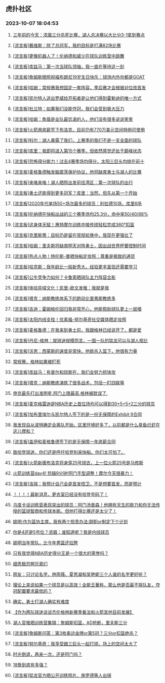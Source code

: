 ## 虎扑社区 
### 2023-10-07 18:04:53

1. [三年前的今天：浓眉三分杀死比赛，湖人总决赛以大比分3-1拿到赛点](https://bbs.hupu.com/62370547.html)

2. [[流言板]戴维斯：除了总冠军，我的目标是打满82场比赛](https://bbs.hupu.com/62369354.html)

3. [[流言板]更像机器人了！伦纳德和威少在球队训练营中跳舞](https://bbs.hupu.com/62369291.html)

4. [[流言板]库兹马：第一次当球队领袖，我一直在等待这一刻](https://bbs.hupu.com/62370634.html)

5. [[流言板]詹姆斯晒照祝福布朗尼19岁生日快乐：球场内外你都是GOAT](https://bbs.hupu.com/62367585.html)

6. [[流言板]哈姆：常规赛我想固定一套阵容，季后赛才会根据对位改首发](https://bbs.hupu.com/62370723.html)

7. [[流言板]凯尔特人送出罗威给开拓者是让他们得到霍勒迪的唯一方式](https://bbs.hupu.com/62367918.html)

8. [[流言板]杜兰特：如果我们没能夺冠，我们会受到极大压力](https://bbs.hupu.com/62367068.html)

9. [[流言板]哈姆：詹眉是全队最饥渴的人，他们没有很多说说笑笑](https://bbs.hupu.com/62370448.html)

10. [[流言板]火箭用底薪签下布洛克，目前仍有770万美元空间特例可使用](https://bbs.hupu.com/62366784.html)

11. [[流言板]科尔：湖人暴露了我们，上赛季的我们不是一支全面的球队](https://bbs.hupu.com/62366366.html)

12. [[流言板]库里：我即将进入第15个赛季，但依然感觉还处于巅峰状态](https://bbs.hupu.com/62369215.html)

13. [[流言板]恐怖得分能力！过去4赛季场均得分，太阳三巨头均排在前十](https://bbs.hupu.com/62368481.html)

14. [[流言板]麦格鲁德触发脑震荡保护协议，他将缺席勇士与湖人的比赛](https://bbs.hupu.com/62366679.html)

15. [[流言板]来咯来咯！湖人晒照出发前往湾区：第一次球队的出行](https://bbs.hupu.com/62366074.html)

16. [[流言板]勇士还能得到更多冠军？库里：当然，但先从第一个开始](https://bbs.hupu.com/62368384.html)

17. [[流言板]2020年代单场50+场次最多的球员：利拉德10场，库里6场](https://bbs.hupu.com/62366516.html)

18. [[流言板]伦纳德在快船出战的三个赛季场均25.3分，命中率50/40/88%](https://bbs.hupu.com/62366220.html)

19. [[流言板]这身体天赋！惠特摩尔训练中接传球轻松完成360°扣篮](https://bbs.hupu.com/62368647.html)

20. [[流言板]克里斯蒂：目标仍是留在常规轮换中，我现在更强壮了](https://bbs.hupu.com/62366436.html)

21. [[流言板]哈姆：里夫斯将缺席明天对阵勇士，因出战世界杯要控制时间](https://bbs.hupu.com/62365979.html)

22. [[流言板]热点人物！特伦斯-曼晒快船定妆照：尊重是极致的通货](https://bbs.hupu.com/62368998.html)

23. [[流言板]哈克斯：我年龄比一般新秀大，经验更丰富但还需要学习](https://bbs.hupu.com/62370359.html)

24. [[流言板]公牛竞争力如何？卡鲁索晒球队主力阵容合影](https://bbs.hupu.com/62369361.html)

25. [[流言板]体验异域文化！凯里-欧文发推：我就是我](https://bbs.hupu.com/62369419.html)

26. [[流言板]塔克：纳斯教练体系下的跑动比里弗斯教练多](https://bbs.hupu.com/62367502.html)

27. [[流言板]吉迪：霍姆格伦回归我非常开心，他能帮助球队更上一层楼](https://bbs.hupu.com/62370523.html)

28. [[流言板]太阳内线支柱！优素福-努尔基奇社交媒体晒定妆照](https://bbs.hupu.com/62369330.html)

29. [[流言板]麦格鲁德：在我来到勇士前，我跟格林已经说开了，都是爱](https://bbs.hupu.com/62367826.html)

30. [[流言板]丹尼-格林：就球迷规模而言，一国一队的猛龙可以与湖人相比](https://bbs.hupu.com/62368292.html)

31. [[流言板]沃恩：西蒙斯的速度非常快，他能杀入篮下，他很有力量](https://bbs.hupu.com/62366451.html)

32. [常规赛，格林如果被盯死](https://bbs.hupu.com/62368768.html)

33. [[流言板]库兹马：有普尔和琼斯在，我们会努力抓快攻](https://bbs.hupu.com/62370709.html)

34. [[流言板]塔克：纳斯教练演练了很多战术，包括一盯四联等](https://bbs.hupu.com/62370415.html)

35. [申京最先打出准明星.阿门上限最高.格林被耽误了.](https://bbs.hupu.com/62369077.html)

36. [[流言板]麦克格雷迪是NBA历史上首位场均可以得到30+5+5+2三分的球员](https://bbs.hupu.com/62366368.html)

37. [[流言板]加布里埃尔与凯尔特人签下的是一份无保障的Exhibit 9合同](https://bbs.hupu.com/62367660.html)

38. [我发现自从波特确定会离队开始，区里环境好多了，以前都是什么臭鱼烂虾在这儿搅和？](https://bbs.hupu.com/62371330.html)

39. [[流言板]盖伊和麦格鲁德签下的是无保障一年底薪合同](https://bbs.hupu.com/62367765.html)

40. [致哈登球迷，你们还是呼吁哈登别来快船。你们太可怕了。](https://bbs.hupu.com/62371233.html)

41. [[流言板]火箭新援布洛克将身穿25号球衣，上一位火箭25号是马修斯](https://bbs.hupu.com/62369319.html)

42. [火箭训练营day4! 剪辑9分钟!阿门手型调整！摩尔今天很暴力！](https://bbs.hupu.com/62365835.html)

43. [[流言板]洛瑞：我预计自己会是首发控卫，不是想要首发，而是预计](https://bbs.hupu.com/62366964.html)

44. [！！！！最新消息，更衣室已经没有哈登号码了！](https://bbs.hupu.com/62370886.html)

45. [乌度卡谈训练营表现突出的球员：阿门汤普森！他拥有天生的能力和你无法传授的篮球智商和传球本能。但他打得比赛还是太少了！](https://bbs.hupu.com/62365973.html)

46. [姚明:作为篮协主席，我有两个担责办法:辞职or制定下个计划](https://bbs.hupu.com/62368001.html)

47. [你是4还是5号位？浓眉；谁知道呢？我是内线球员](https://bbs.hupu.com/62371831.html)

48. [姚明当年带队，比今年男篮还拉胯](https://bbs.hupu.com/62370755.html)

49. [只有我觉得NBA历史得分王是一个很大的荣誉吗？](https://bbs.hupu.com/62370796.html)

50. [细思极恐啊兄弟们](https://bbs.hupu.com/62370016.html)

51. [网友：只讨论名字，林雨薇、夏思凝和吴艳妮三个人谁的名字更好听？](https://bbs.hupu.com/62370947.html)

52. [理论上来说如果一个球员是以高效！全能王著称，那么他是否最不挑队友，夺冠配置要求最低的？](https://bbs.hupu.com/62370983.html)

53. [确实，勇士打湖人确实有难度](https://bbs.hupu.com/62371262.html)

54. [【作为两队球迷谈谈杰伦格林新赛季看法和火箭其他目前发展】](https://bbs.hupu.com/62369514.html)

55. [湖人官推晒训练营集锦：詹姆斯扣篮，AD抢断，里夫斯三分](https://bbs.hupu.com/62366110.html)

56. [[流言板]詹姆斯问答：第3枚奥运金牌or第5冠？三分or扣篮绝杀？](https://bbs.hupu.com/62366043.html)

57. [[流言板]努尔基奇：我享受跟三巨头一起打球，场上的空间太大了](https://bbs.hupu.com/62367555.html)

58. [时光倒退，再来一次，还是阿门吗？](https://bbs.hupu.com/62368093.html)

59. [18詹到底有多强？](https://bbs.hupu.com/62371841.html)

60. [[流言板]猛龙官方晒公开训练照片，施罗德等人出镜](https://bbs.hupu.com/62370471.html)

